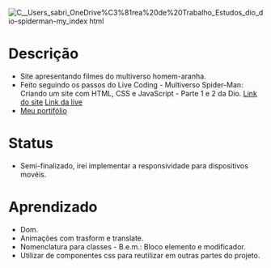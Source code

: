 ![_C__Users_sabri_OneDrive_%C3%81rea%20de%20Trabalho_Estudos_dio_dio-spiderman-my_index html](https://user-images.githubusercontent.com/88604193/169666384-519a6063-b817-41a6-b596-3bf55501c687.png)
<h1>Descrição</h1>
<ul>
    <li>
      Site apresentando filmes do multiverso homem-aranha.
    </li>
    <li>
      Feito seguindo os passos do Live Coding - Multiverso Spider-Man: Criando um site com HTML, CSS e JavaScript - Parte 1 e 2 da Dio.
      <a href="https://sabrina1408.github.io/spider-man-dio/">Link do site</a>
      <a href="https://youtu.be/a29-lfFi9Qc">Link da live</a>
    </li>
    <li>
      <a href="https://sabrinaalves.tk" target="_blank" target="_blank">Meu portifólio</a>
    </li>
</ul>
<h1>Status</h1>
<ul>
  <li>Semi-finalizado, irei implementar a responsividade para dispositivos movéis.</li>
</ul>
<h1>Aprendizado</h1>
<ul>
  <li>Dom.</li>
  <li>Animações com trasform e translate.</li>
  <li>Nomenclatura para classes - B.e.m.: Bloco elemento e modificador.</li>
  <li>Utilizar de componentes css para reutilizar em outras partes do projeto.</li>
</ul>
